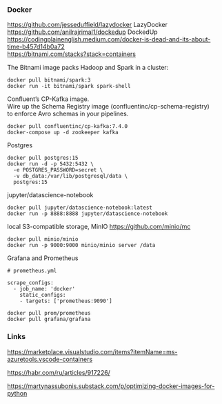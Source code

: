 ### Docker

<https://github.com/jesseduffield/lazydocker> LazyDocker  
<https://github.com/anilrajrimal1/dockedup> DockedUp   
<https://codingplainenglish.medium.com/docker-is-dead-and-its-about-time-b457d14b0a72>   
<https://bitnami.com/stacks?stack=containers>

 The Bitnami image packs Hadoop and Spark in a cluster:
```
docker pull bitnami/spark:3
docker run -it bitnami/spark spark-shell
```

Confluent’s CP-Kafka image.  
Wire up the Schema Registry image (confluentinc/cp-schema-registry)  
to enforce Avro schemas in your pipelines.
 
```
docker pull confluentinc/cp-kafka:7.4.0
docker-compose up -d zookeeper kafka
```

Postgres
```
docker pull postgres:15
docker run -d -p 5432:5432 \
  -e POSTGRES_PASSWORD=secret \
  -v db_data:/var/lib/postgresql/data \
  postgres:15
```

jupyter/datascience-notebook
```
docker pull jupyter/datascience-notebook:latest
docker run -p 8888:8888 jupyter/datascience-notebook
```

local S3-compatible storage, MinIO <https://github.com/minio/mc>

```
docker pull minio/minio
docker run -p 9000:9000 minio/minio server /data
```

Grafana and Prometheus 
```
# prometheus.yml

scrape_configs:
  - job_name: 'docker'
    static_configs:
    - targets: ['prometheus:9090']

docker pull prom/prometheus
docker pull grafana/grafana
```

### Links

<https://marketplace.visualstudio.com/items?itemName=ms-azuretools.vscode-containers>

<https://habr.com/ru/articles/917226/>

<https://martynassubonis.substack.com/p/optimizing-docker-images-for-python>


